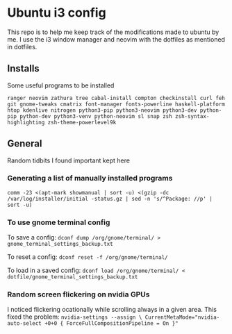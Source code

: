 # Ubuntu i3 config

This repo is to help me keep track of the modifications made to ubuntu by me.
I use the i3 window manager and neovim with the dotfiles as mentioned in dotfiles.

## Installs

Some useful programs to be installed

`ranger neovim zathura tree cabal-install compton checkinstall curl feh git
gnome-tweaks cmatrix font-manager fonts-powerline haskell-platform htop kdenlive
nitrogen python3-pip python3-neovim python3-dev python-pip python-dev
python3-venv python-neovim sl snap zsh zsh-syntax-highlighting
zsh-theme-powerlevel9k`

## General

Random tidbits I found important kept here

### Generating a list of manually installed programs

`comm -23 <(apt-mark showmanual | sort -u) <(gzip -dc /var/log/installer/initial
-status.gz | sed -n 's/^Package: //p' | sort -u)`

### To use gnome terminal config

To save a config:
`dconf dump /org/gnome/terminal/ > gnome_terminal_settings_backup.txt`

To reset a config:
`dconf reset -f /org/gnome/terminal/`

To load in a saved config:
`dconf load /org/gnome/terminal/ < dotfile/gnome_terminal_settings_backup.txt`

### Random screen flickering on nvidia GPUs

I noticed flickering ocationally while scrolling always in a given area.
This fixed the problem:
`nvidia-settings --assign \
CurrentMetaMode="nvidia-auto-select +0+0 { ForceFullCompositionPipeline = On }"`

